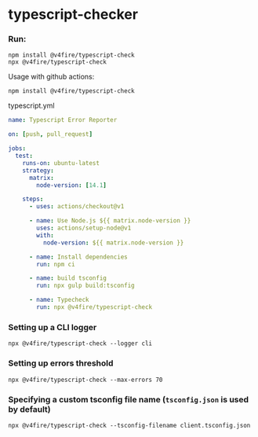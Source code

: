 # typescript-checker

### Run:

```
npm install @v4fire/typescript-check
npx @v4fire/typescript-check
```

Usage with github actions:

```
npm install @v4fire/typescript-check
```

typescript.yml

```yml
name: Typescript Error Reporter

on: [push, pull_request]

jobs:
  test:
    runs-on: ubuntu-latest
    strategy:
      matrix:
        node-version: [14.1]

    steps:
      - uses: actions/checkout@v1

      - name: Use Node.js ${{ matrix.node-version }}
        uses: actions/setup-node@v1
        with:
          node-version: ${{ matrix.node-version }}

      - name: Install dependencies
        run: npm ci

      - name: build tsconfig
        run: npx gulp build:tsconfig

      - name: Typecheck
        run: npx @v4fire/typescript-check
```

### Setting up a CLI logger

```
npx @v4fire/typescript-check --logger cli
```

### Setting up errors threshold

```
npx @v4fire/typescript-check --max-errors 70
```

### Specifying a custom tsconfig file name (`tsconfig.json` is used by default)

```
npx @v4fire/typescript-check --tsconfig-filename client.tsconfig.json
```
